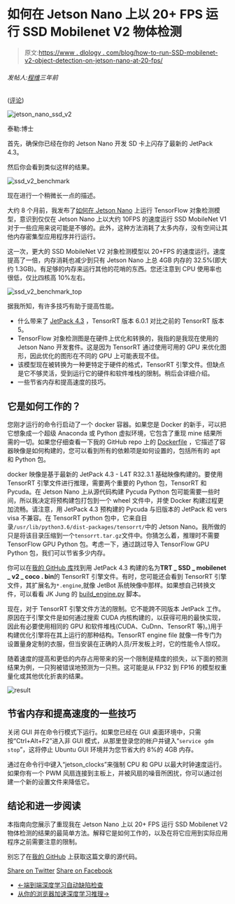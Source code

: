 # 如何在 Jetson Nano 上以 20+ FPS 运行 SSD Mobilenet V2 物体检测

> 原文:[https://www . dlology . com/blog/how-to-run-SSD-mobilenet-v2-object-detection-on-jetson-nano-at-20-fps/](https://www.dlology.com/blog/how-to-run-ssd-mobilenet-v2-object-detection-on-jetson-nano-at-20-fps/)

###### 发帖人:[程维](/blog/author/Chengwei/)三年前

([评论](/blog/how-to-run-ssd-mobilenet-v2-object-detection-on-jetson-nano-at-20-fps/#disqus_thread))

![jetson_nano_ssd_v2](../Images/fad1fbe9cd8e21a280457c71fbf114b5.png)

泰勒:博士

首先，确保你已经在你的 Jetson Nano 开发 SD 卡上闪存了最新的 JetPack 4.3。

然后你会看到类似这样的结果。

![ssd_v2_benchmark](../Images/eee7cf8592d734bb53c85f4afa14b2e0.png)

现在进行一个稍微长一点的描述。

大约 8 个月前，我发布了[如何在 Jetson Nano](https://www.dlology.com/blog/how-to-run-tensorflow-object-detection-model-on-jetson-nano/) 上运行 TensorFlow 对象检测模型，意识到仅仅在 Jetson Nano 上以大约 10FPS 的速度运行 SSD MobileNet V1 对于一些应用来说可能是不够的。此外，这种方法消耗了太多内存，没有空间让其他内存密集型应用程序并行运行。

这一次，更大的 SSD MobileNet V2 对象检测模型以 20+FPS 的速度运行。速度提高了一倍，内存消耗也减少到只有 Jetson Nano 上总 4GB 内存的 32.5%(即大约 1.3GB)。有足够的内存来运行其他的花哨的东西。您还注意到 CPU 使用率也很低，仅比四核高 10%左右。

![ssd_v2_benchmark_top](../Images/f2514c00885894022f1ee114abbbf980.png)

据我所知，有许多技巧有助于提高性能。

*   什么带来了 [JetPack 4.3](https://developer.nvidia.com/embedded/jetpack) ，TensorRT 版本 6.0.1 对比之前的 TensorRT 版本 5。
*   TensorFlow 对象检测图是在硬件上优化和转换的，我指的是我现在使用的 Jetson Nano 开发套件。这是因为 TensorRT 通过使用可用的 GPU 来优化图形，因此优化的图形在不同的 GPU 上可能表现不佳。
*   该模型现在被转换为一种更特定于硬件的格式，TensorRT 引擎文件。但缺点是它不够灵活，受到运行它的硬件和软件堆栈的限制。稍后会详细介绍。
*   一些节省内存和提高速度的技巧。

## 它是如何工作的？

您刚才运行的命令行启动了一个 docker 容器。如果您是 Docker 的新手，可以把它想象成一个超级 Anaconda 或 Python 虚拟环境，它包含了重现 mine 结果所需的一切。如果您仔细查看一下我的 GitHub repo 上的 [Dockerfile](https://github.com/Tony607/jetson_nano_trt_tf_ssd/blob/master/Dockerfile) ，它描述了容器映像是如何构建的，您可以看到所有的依赖项是如何设置的，包括所有的 apt 和 Python 包。

docker 映像是基于最新的 JetPack 4.3 - L4T R32.3.1 基础映像构建的。要使用 TensorRT 引擎文件进行推理，需要两个重要的 Python 包，TensorRT 和 Pycuda。在 Jetson Nano 上从源代码构建 Pycuda Python 包可能需要一些时间，所以我决定将预构建包打包到一个 wheel 文件中，并使 Docker 构建过程更加流畅。请注意，用 JetPack 4.3 预构建的 Pycuda 与旧版本的 JetPack 和 vers visa 不兼容。在 TensorRT python 包中，它来自目录`/usr/lib/python3.6/dist-packages/tensorrt/`中的 Jetson Nano。我所做的只是将该目录压缩到一个`tensorrt.tar.gz`文件中。你猜怎么着，推理时不需要 TensorFlow GPU Python 包。考虑一下，通过跳过导入 TensorFlow GPU Python 包，我们可以节省多少内存。

你可以在[我的 GitHub 库](https://github.com/Tony607/jetson_nano_trt_tf_ssd/tree/master/packages/jetpack4.3)找到用 JetPack 4.3 构建的名为**TRT _ SSD _ mobilenet _ v2 _ coco . bin**的 TensorRT 引擎文件。有时，您可能还会看到 TensorRT 引擎文件，其扩展名为`*.engine`,就像 JetBot 系统映像中那样。如果想自己转换文件，可以看看 JK Jung 的 [build_engine.py](https://github.com/jkjung-avt/tensorrt_demos/blob/master/ssd/build_engine.py) 脚本。

现在，对于 TensorRT 引擎文件方法的限制。它不能跨不同版本 JetPack 工作。原因在于引擎文件是如何通过搜索 CUDA 内核构建的，以获得可用的最快实现，因此有必要使用相同的 GPU 和软件堆栈(CUDA、CuDnn、TensorRT 等)。)用于构建优化引擎将在其上运行的那种结构。TensorRT engine file 就像一件专门为设置量身定制的衣服，但当安装在正确的人员/开发板上时，它的性能令人惊叹。

随着速度的提高和更低的内存占用带来的另一个限制是精度的损失，以下面的预测结果为例，一只狗被错误地预测为一只熊。这可能是从 FP32 到 FP16 的模型权重量化或其他优化折衷的结果。

![result](../Images/a00a05a20796d9988af15c1dabb21b72.png)

## 节省内存和提高速度的一些技巧

关闭 GUI 并在命令行模式下运行。如果您已经在 GUI 桌面环境中，只需按“Ctrl+Alt+F2”进入非 GUI 模式，从那里登录您的帐户并键入“`service gdm stop`”，这将停止 Ubuntu GUI 环境并为您节省大约 8%的 4GB 内存。

通过在命令行中键入“jetson_clocks”来强制 CPU 和 GPU 以最大时钟速度运行。如果你有一个 PWM 风扇连接到主板上，并被风扇的噪音所困扰，你可以通过创建一个新的设置文件来降低它。

## 结论和进一步阅读

本指南向您展示了重现我在 Jetson Nano 上以 20+ FPS 运行 SSD Mobilenet V2 物体检测的结果的最简单方法。解释它是如何工作的，以及在将它应用到实际应用程序之前需要注意的限制。

别忘了在[我的 GitHub](https://github.com/Tony607/jetson_nano_trt_tf_ssd) 上获取这篇文章的源代码。

[Share on Twitter](https://twitter.com/intent/tweet?url=https%3A//www.dlology.com/blog/how-to-run-ssd-mobilenet-v2-object-detection-on-jetson-nano-at-20-fps/&text=How%20to%20run%20SSD%20Mobilenet%20V2%20object%20detection%20on%20Jetson%20Nano%20at%2020%2B%20FPS) [Share on Facebook](https://www.facebook.com/sharer/sharer.php?u=https://www.dlology.com/blog/how-to-run-ssd-mobilenet-v2-object-detection-on-jetson-nano-at-20-fps/)

*   [←端到端深度学习自动缺陷检查](/blog/automatic-defect-inspection-with-end-to-end-deep-learning/)
*   [从你的浏览器加速深度学习推理→](/blog/accelerated-deep-learning-inference-from-your-browser/)
